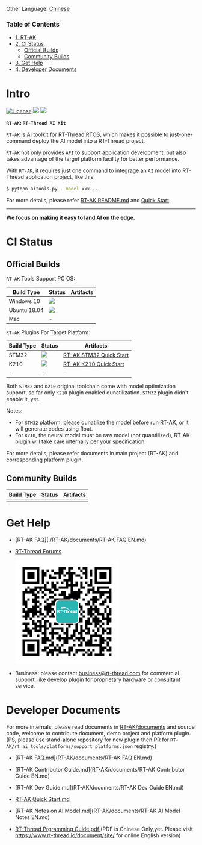 Other Language: [Chinese](README.md)

### Table of Contents

- [1. RT-AK](#intro)
- [2. CI Status](#ci-status)
  - [Official Builds](#official-builds)
  - [Community Builds](#community-builds)
- [3. Get Help](#get-help)
- [4. Developer Documents](#developer-documents)

# Intro

[![License](https://img.shields.io/badge/License-Apache%202.0-blue.svg)](./LICENSE) [![](https://img.shields.io/badge/Plugin-STM32-brightgreen)](https://github.com/RT-Thread/RT-AK-plugin-stm32) [![](https://img.shields.io/badge/Plugin-K210-brightgreen)](https://github.com/RT-Thread/RT-AK-plugin-k210)

**`RT-AK`: `RT-Thread AI Kit`**

`RT-AK` is AI toolkit for RT-Thread RTOS, which makes it possible to just-one-command deploy the AI model into a RT-Thread project.

`RT-AK` not only provides `API` to support application development, but also takes advantage of the target platform facility for better performance.

With `RT-AK`, it requires just one command to integrage an `AI` model into RT-Thread application project, like this:

```bash
$ python aitools.py --model xxx...
```

For more details, please refer [RT-AK README.md](./RT-AK/README_en.md) and [Quick Start](./RT-AK/documents/RT-AK%20Quick%20Start%EN.md).

---

**We focus on making it easy to land AI on the edge.**

# CI Status

## Official Builds

`RT-AK` Tools Support PC OS:

| Build Type   | Status                                                       | Artifacts |
| ------------ | ------------------------------------------------------------ | --------- |
| Windows 10   | ![](https://img.shields.io/badge/RT--AK-passing-blackgreen.svg) |           |
| Ubuntu 18.04 | ![](https://img.shields.io/badge/RT--AK-passing-blackgreen.svg) |           |
| Mac          | -                                                            |           |

`RT-AK` Plugins For Target Platform:

| Build Type | Status                                                       | Artifacts                                                    |
| ---------- | ------------------------------------------------------------ | ------------------------------------------------------------ |
| STM32      | [![](https://img.shields.io/badge/Plugin-STM32-brightgreen)](https://github.com/RT-Thread/RT-AK-plugin-stm32) | [RT-AK STM32 Quick Start](./RT-AK/documents/RT-AK%20STM32%20Quick%20Start.md) |
| K210       | [![](https://img.shields.io/badge/Plugin-K210-brightgreen)](https://github.com/RT-Thread/RT-AK-plugin-k210) | [RT-AK K210 Quick Start](https://github.com/RT-Thread/RT-AK-plugin-k210/blob/main/docs/RT-AK%20K210%20Quick%20Start.md) |
| -          | -                                                            | -                                                            |

Both `STM32` and `K210` original toolchain come with model optimization support, so far only `K210` plugin enabled qunatilization. `STM32` plugin didn't enable it, yet.


Notes:

- For `STM32` platform, please qunatilize the model before run RT-AK, or it will generate codes using float.
- For `K210`, the neural model must be raw model (not quantilized), RT-AK plugin will take care internally per your specification.

For more details, please refer documents in main project (RT-AK) and corresponding platform plugin.

## Community Builds

| Build Type | Status | Artifacts |
| ---------- | ------ | --------- |
|            |        |           |

# Get Help

- [RT-AK FAQ](./RT-AK/documents/RT-AK FAQ EN.md)

- [RT-Thread Forums](https://club.rt-thread.io/)

  <img src="./RT-AK/documents/imgs/20210114105417.png" style="zoom:50%;" />
  
- Business: please contact business@rt-thread.com for commercial support, like develop plugin for proprietary hardware or consultant service.

# Developer Documents

For more internals, please read documents in [RT-AK/documents](RT-AK/documents) and source code, welcome to contribute document, demo project and platform plugin. (PS, please use stand-alone repository for new plugin then PR for `RT-AK/rt_ai_tools/platforms/support_platforms.json` registry.)

- [RT-AK FAQ.md](RT-AK/documents/RT-AK FAQ EN.md)
- [RT-AK Contributor Guide.md](RT-AK/documents/RT-AK Contributor Guide EN.md)
- [RT-AK Dev Guide.md](RT-AK/documents/RT-AK Dev Guide EN.md)
- [RT-AK Quick Start.md](RT-AK/documents/RT-AK%20Quick%20Start%20EN.md)
- [RT-AK Notes on AI Model.md](RT-AK/documents/RT-AK AI Model Notes EN.md)

- [RT-Thread Prgramming Guide.pdf ](RT-AK/documents/RT-Thread编程指南.pdf) (PDF is Chinese Only,yet. Please visit https://www.rt-thread.io/document/site/ for online English version)